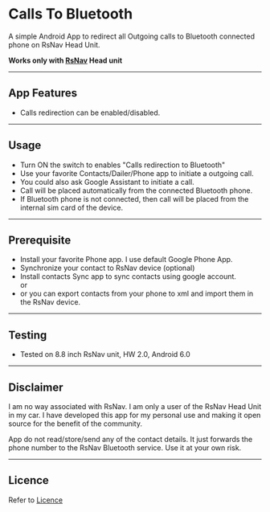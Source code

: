 # Calls To Bluetooth
A simple Android App to redirect all Outgoing calls to Bluetooth connected phone on RsNav Head Unit.

**Works only with [RsNav](https://rsnav.com/) Head unit**

----
## App Features
* Calls redirection can be enabled/disabled.

----
## Usage
* Turn ON the switch to enables "Calls redirection to Bluetooth"
* Use your favorite Contacts/Dailer/Phone app to initiate a outgoing call.
* You could also ask Google Assistant to initiate a call.
* Call will be placed automatically from the connected Bluetooth phone.
* If Bluetooth phone is not connected, then call will be placed from the internal sim card of the device.

----
## Prerequisite
* Install your favorite Phone app. I use default Google Phone App.
* Synchronize your contact to RsNav device (optional)
 * Install contacts Sync app to sync contacts using google account.  
or
 * or you can export contacts from your phone to xml and import them in the RsNav device.

----
## Testing
* Tested on 8.8 inch RsNav unit, HW 2.0, Android 6.0


----
## Disclaimer

I am no way associated with RsNav. I am only a user of the RsNav Head Unit in my car. I have developed this app for my personal use and making it open source for the benefit of the community. 

App do not read/store/send any of the contact details. It just forwards the phone number to the RsNav Bluetooth service. Use it at your own risk.


----
## Licence
Refer to [Licence](https://github.com/RaPrPo/CallsToBt/blob/master/licence.md)
